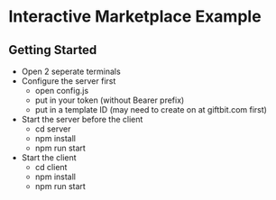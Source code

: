 # Interactive Marketplace Example

## Getting Started
 - Open 2 seperate terminals
 - Configure the server first
    - open config.js
    - put in your token (without Bearer prefix)
    - put in a template ID (may need to create on at giftbit.com first)
 - Start the server before the client
    - cd server
    - npm install
    - npm run start
 - Start the client
    - cd client
    - npm install
    - npm run start
    